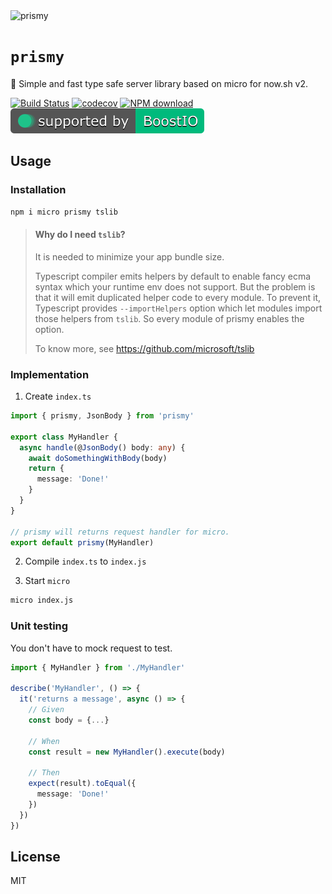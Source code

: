 <img  width='240' src='https://github.com/BoostIO/prismy/blob/master/resources/logo.svg' alt='prismy'>

# `prismy`

:rainbow: Simple and fast type safe server library based on micro for now.sh v2.

[![Build Status](https://travis-ci.com/BoostIO/prismy.svg?branch=master)](https://travis-ci.com/BoostIO/prismy)
[![codecov](https://codecov.io/gh/BoostIO/prismy/branch/master/graph/badge.svg)](https://codecov.io/gh/BoostIO/prismy)
[![NPM download](https://img.shields.io/npm/dm/prismy.svg)](https://www.npmjs.com/package/prismy)
[![Supported by BoostIO](https://github.com/BoostIO/boostio-materials/raw/master/v1/boostio-shield-v1.svg?sanitize=true)](https://boostio.co)

## Usage

### Installation

```sh
npm i micro prismy tslib
```

> #### Why do I need `tslib`?
>
> It is needed to minimize your app bundle size.
>
> Typescript compiler emits helpers by default to enable fancy ecma syntax which
> your runtime env does not support.
> But the problem is that it will emit duplicated helper code to every module.
> To prevent it, Typescript provides `--importHelpers` option which let
> modules import those helpers from `tslib`.
> So every module of prismy enables the option.
>
> To know more, see https://github.com/microsoft/tslib

### Implementation

1. Create `index.ts`

```ts
import { prismy, JsonBody } from 'prismy'

export class MyHandler {
  async handle(@JsonBody() body: any) {
    await doSomethingWithBody(body)
    return {
      message: 'Done!'
    }
  }
}

// prismy will returns request handler for micro.
export default prismy(MyHandler)
```

2. Compile `index.ts` to `index.js`

3. Start `micro`

```sh
micro index.js
```

### Unit testing

You don't have to mock request to test.

```ts
import { MyHandler } from './MyHandler'

describe('MyHandler', () => {
  it('returns a message', async () => {
    // Given
    const body = {...}

    // When
    const result = new MyHandler().execute(body)

    // Then
    expect(result).toEqual({
      message: 'Done!'
    })
  })
})
```

## License

MIT
